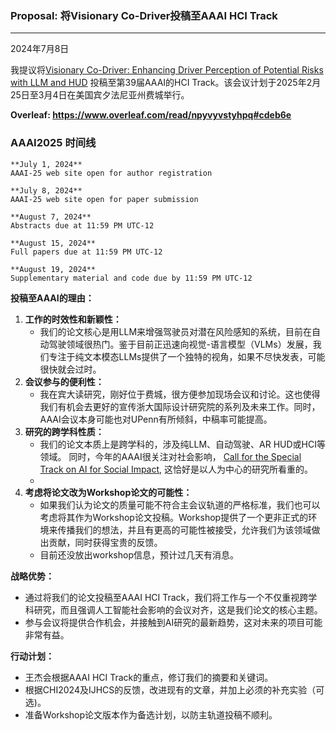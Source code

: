 ### Proposal: 将Visionary Co-Driver投稿至AAAI HCI Track

---

2024年7月8日

我提议将[Visionary Co-Driver: Enhancing Driver Perception of Potential Risks with LLM and HUD](https://www.overleaf.com/read/npyvyvstyhpq#cdeb6e) 投稿至第39届AAAI的HCI Track。该会议计划于2025年2月25日至3月4日在美国宾夕法尼亚州费城举行。

**Overleaf: https://www.overleaf.com/read/npyvyvstyhpq#cdeb6e**

### AAAI2025 时间线

```
**July 1, 2024**
AAAI-25 web site open for author registration

**July 8, 2024**
AAAI-25 web site open for paper submission

**August 7, 2024**
Abstracts due at 11:59 PM UTC-12

**August 15, 2024**
Full papers due at 11:59 PM UTC-12

**August 19, 2024**
Supplementary material and code due by 11:59 PM UTC-12
```

**投稿至AAAI的理由：**

1. **工作的时效性和新颖性：**
   - 我们的论文核心是用LLM来增强驾驶员对潜在风险感知的系统，目前在自动驾驶领域很热门。鉴于目前正迅速向视觉-语言模型（VLMs）发展，我们专注于纯文本模态LLMs提供了一个独特的视角，如果不尽快发表，可能很快就会过时。
2. **会议参与的便利性：**
   - 我在宾大读研究，刚好位于费城，很方便参加现场会议和讨论。这也使得我们有机会去更好的宣传浙大国际设计研究院的系列及未来工作。同时，AAAI会议本身可能也对UPenn有所倾斜，中稿率可能提高。
3. **研究的跨学科性质：**
   - 我们的论文本质上是跨学科的，涉及纯LLM、自动驾驶、AR HUD或HCI等领域。 同时，今年的AAAI很关注对社会影响， [Call for the Special Track on AI for Social Impact](https://aaai.org/conference/aaai/aaai-25/aisi-call/), 这恰好是以人为中心的研究所看重的。
   - 
4. **考虑将论文改为Workshop论文的可能性：**
   - 如果我们认为论文的质量可能不符合主会议轨道的严格标准，我们也可以考虑将其作为Workshop论文投稿。Workshop提供了一个更非正式的环境来传播我们的想法，并且有更高的可能性被接受，允许我们为该领域做出贡献，同时获得宝贵的反馈。
   - 目前还没放出workshop信息，预计过几天有消息。

**战略优势：**

- 通过将我们的论文投稿至AAAI HCI Track，我们将工作与一个不仅重视跨学科研究，而且强调人工智能社会影响的会议对齐，这是我们论文的核心主题。
- 参与会议将提供合作机会，并接触到AI研究的最新趋势，这对未来的项目可能非常有益。

**行动计划：**

- 王杰会根据AAAI HCI Track的重点，修订我们的摘要和关键词。
- 根据CHI2024及IJHCS的反馈，改进现有的文章，并加上必须的补充实验（可选)。
- 准备Workshop论文版本作为备选计划，以防主轨道投稿不顺利。

